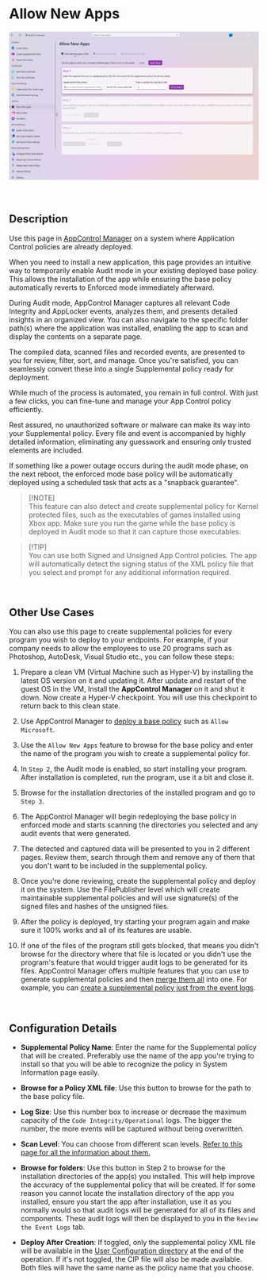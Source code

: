 # Allow New Apps

<div align="center">

<img src="https://raw.githubusercontent.com/HotCakeX/.github/refs/heads/main/Pictures/PNG%20and%20JPG/AppControl%20Manager%20page%20screenshots/Allow%20New%20Apps.png" alt="AppControl Manager Application's Allow New Apps Page">

</div>

<br>

<br>

## Description

Use this page in [AppControl Manager](https://github.com/HotCakeX/Harden-Windows-Security/wiki/AppControl-Manager) on a system where Application Control policies are already deployed.

When you need to install a new application, this page provides an intuitive way to temporarily enable Audit mode in your existing deployed base policy. This allows the installation of the app while ensuring the base policy automatically reverts to Enforced mode immediately afterward.

During Audit mode, AppControl Manager captures all relevant Code Integrity and AppLocker events, analyzes them, and presents detailed insights in an organized view. You can also navigate to the specific folder path(s) where the application was installed, enabling the app to scan and display the contents on a separate page.

The compiled data, scanned files and recorded events, are presented to you for review, filter, sort, and manage. Once you're satisfied, you can seamlessly convert these into a single Supplemental policy ready for deployment.

While much of the process is automated, you remain in full control. With just a few clicks, you can fine-tune and manage your App Control policy efficiently.

Rest assured, no unauthorized software or malware can make its way into your Supplemental policy. Every file and event is accompanied by highly detailed information, eliminating any guesswork and ensuring only trusted elements are included.

If something like a power outage occurs during the audit mode phase, on the next reboot, the enforced mode base policy will be automatically deployed using a scheduled task that acts as a "snapback guarantee".

> [!NOTE]\
> This feature can also detect and create supplemental policy for Kernel protected files, such as the executables of games installed using Xbox app. Make sure you run the game while the base policy is deployed in Audit mode so that it can capture those executables.

> [!TIP]\
> You can use both Signed and Unsigned App Control policies. The app will automatically detect the signing status of the XML policy file that you select and prompt for any additional information required.

<br>

## Other Use Cases

You can also use this page to create supplemental policies for every program you wish to deploy to your endpoints. For example, if your company needs to allow the employees to use 20 programs such as Photoshop, AutoDesk, Visual Studio etc., you can follow these steps:

1. Prepare a clean VM (Virtual Machine such as Hyper-V) by installing the latest OS version on it and updating it. After update and restart of the guest OS in the VM, Install the **AppControl Manager** on it and shut it down. Now create a Hyper-V checkpoint. You will use this checkpoint to return back to this clean state.

2. Use AppControl Manager to [deploy a base policy](https://github.com/HotCakeX/Harden-Windows-Security/wiki/Create-App-Control-Policy) such as `Allow Microsoft`.

3. Use the `Allow New Apps` feature to browse for the base policy and enter the name of the program you wish to create a supplemental policy for.

4. In `Step 2`, the Audit mode is enabled, so start installing your program. After installation is completed, run the program, use it a bit and close it.

5. Browse for the installation directories of the installed program and go to `Step 3`.

6. The AppControl Manager will begin redeploying the base policy in enforced mode and starts scanning the directories you selected and any audit events that were generated.

7. The detected and captured data will be presented to you in 2 different pages. Review them, search through them and remove any of them that you don't want to be included in the supplemental policy.

8. Once you're done reviewing, create the supplemental policy and deploy it on the system. Use the FilePublisher level which will create maintainable supplemental policies and will use signature(s) of the signed files and hashes of the unsigned files.

9. After the policy is deployed, try starting your program again and make sure it 100% works and all of its features are usable.

10. If one of the files of the program still gets blocked, that means you didn't browse for the directory where that file is located or you didn't use the program's feature that would trigger audit logs to be generated for its files. AppControl Manager offers multiple features that you can use to generate supplemental policies and then [merge them all](https://github.com/HotCakeX/Harden-Windows-Security/wiki/Merge-App-Control-Policies) into one. For example, you can [create a supplemental policy just from the event logs](https://github.com/HotCakeX/Harden-Windows-Security/wiki/Create-Policy-From-Event-Logs).

<br>

## Configuration Details

* **Supplemental Policy Name**: Enter the name for the Supplemental policy that will be created. Preferably use the name of the app you're trying to install so that you will be able to recognize the policy in System Information page easily.

* **Browse for a Policy XML file**: Use this button to browse for the path to the base policy file.

* **Log Size**: Use this number box to increase or decrease the maximum capacity of the `Code Integrity/Operational` logs. The bigger the number, the more events will be captured without being overwritten.

* **Scan Level**: You can choose from different scan levels. [Refer to this page for all the information about them.](https://github.com/HotCakeX/Harden-Windows-Security/wiki/WDAC-Rule-Levels-Comparison-and-Guide)

* **Browse for folders**: Use this button in Step 2 to browse for the installation directories of the app(s) you installed. This will help improve the accuracy of the supplemental policy that will be created. If for some reason you cannot locate the installation directory of the app you installed, ensure you start the app after installation, use it as you normally would so that audit logs will be generated for all of its files and components. These audit logs will then be displayed to you in the `Review the Event Logs` tab.

* **Deploy After Creation**: If toggled, only the supplemental policy XML file will be available in the [User Configuration directory](https://github.com/HotCakeX/Harden-Windows-Security/wiki/AppControl-Manager#where-is-the-user-configurations-directory) at the end of the operation. If it's not toggled, the CIP file will also be made available. Both files will have the same name as the policy name that you choose.

<br>
